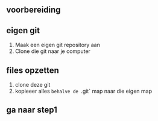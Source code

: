 ## voorbereiding



## eigen git
1) Maak een eigen git repository aan
2) Clone die git naar je computer

## files opzetten

1) clone deze git
2) kopieeer alles `behalve de `.git` map naar die eigen map

## ga naar step1
